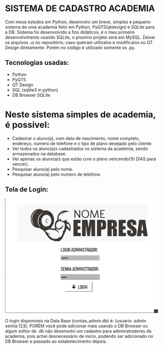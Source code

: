 # SISTEMA DE CADASTRO ACADEMIA
Com meus estudos em Python, desenvolvi um breve, simples e pequeno sistema de uma academia feito em Python, PyQT5(qtdesign) e SQLite para a DB.
Sistema foi desenvolvido a fins didáticos, é o meu primeiro desenvolvimento usando SQLite, o proximo projeto será em MySQL.
Deixei os arquivos .ui no repositório, caso queiram utilizalos e modificalos no QT Design diretamente. Porém no código é utilizado somente os .py.

## Tecnologias usadas:
- Python
- PyQT5
- QT Design
- SQL (sqlite3 in python)
- DB Browser SQLite


# Neste sistema simples de academia, é possivel:
- Cadastrar o aluno(a), com data de nascimento, nome completo, endereço, numero de telefone e o tipo de plano desejado pelo cliente.
- Ver todos os aluno(a)s cadastrados no sistema da academia, sendo armazenados na database.
- Ver apenas os aluno(a)s que estão com o plano vencendo(10 DIAS para vencer).
- Pesquisar aluno(a) pelo nome.
- Pesquisar aluno(a) pelo numero de telefone.

## Tela de Login:
<p align="center">
   <img windth="470" src= "assets/tela_login.png">
</p>
  
O login disponiveis na Data Base (contas_admin.db) é: (usuario: admin   senha:123), PORÉM você pode adicionar mais usando o DB Browser ou algum editor de .db
não desenvolvi um cadastro para administradores da academia, pois achei desnecessário de inicio, podendo ser adicionado no DB Browser e passado ao estabelecimento depois.
